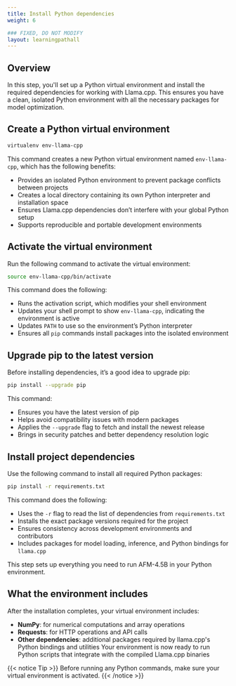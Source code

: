 ```yaml
---
title: Install Python dependencies 
weight: 6

### FIXED, DO NOT MODIFY
layout: learningpathall
---
```

## Overview

In this step, you'll set up a Python virtual environment and install the required dependencies for working with Llama.cpp. This ensures you have a clean, isolated Python environment with all the necessary packages for model optimization.

## Create a Python virtual environment

```bash
virtualenv env-llama-cpp
```

This command creates a new Python virtual environment named `env-llama-cpp`, which has the following benefits:
- Provides an isolated Python environment to prevent package conflicts between projects
- Creates a local directory containing its own Python interpreter and installation space
- Ensures Llama.cpp dependencies don’t interfere with your global Python setup
- Supports reproducible and portable development environments

## Activate the virtual environment

Run the following command to activate the virtual environment:

```bash
source env-llama-cpp/bin/activate
```
This command does the following:

- Runs the activation script, which modifies your shell environment
- Updates your shell prompt to show `env-llama-cpp`, indicating the environment is active
- Updates `PATH` to use so the environment’s Python interpreter 
- Ensures all `pip` commands install packages into the isolated environment

## Upgrade pip to the latest version

Before installing dependencies, it’s a good idea to upgrade pip:

```bash
pip install --upgrade pip
```
This command:

- Ensures you have the latest version of pip
- Helps avoid compatibility issues with modern packages
- Applies the `--upgrade` flag to fetch and install the newest release
- Brings in security patches and better dependency resolution logic

## Install project dependencies

Use the following command to install all required Python packages:

```bash
pip install -r requirements.txt
```

This command does the following:

- Uses the `-r` flag to read the list of dependencies from `requirements.txt`
- Installs the exact package versions required for the project
- Ensures consistency across development environments and contributors
- Includes packages for model loading, inference, and Python bindings for `llama.cpp`

This step sets up everything you need to run AFM-4.5B in your Python environment.

## What the environment includes

After the installation completes, your virtual environment includes:
- **NumPy**: for numerical computations and array operations
- **Requests**: for HTTP operations and API calls
- **Other dependencies**: additional packages required by llama.cpp's Python bindings and utilities
Your environment is now ready to run Python scripts that integrate with the compiled Llama.cpp binaries

{{< notice Tip >}}
Before running any Python commands, make sure your virtual environment is activated. {{< /notice >}}


